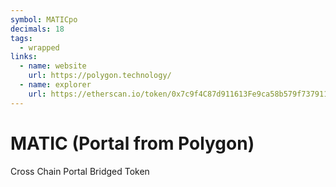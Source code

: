 ```yaml
---
symbol: MATICpo
decimals: 18
tags:
  - wrapped
links:
  - name: website
    url: https://polygon.technology/
  - name: explorer
    url: https://etherscan.io/token/0x7c9f4C87d911613Fe9ca58b579f737911AAD2D43
---
```


# MATIC (Portal from Polygon)

Cross Chain Portal Bridged Token
